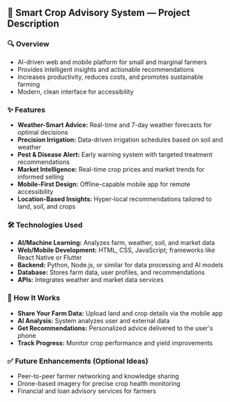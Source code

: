 ## 🌿 Smart Crop Advisory System — Project Description

### 🔍 Overview
- AI-driven web and mobile platform for small and marginal farmers
- Provides intelligent insights and actionable recommendations
- Increases productivity, reduces costs, and promotes sustainable farming
- Modern, clean interface for accessibility

### ✨ Features
- **Weather-Smart Advice:** Real-time and 7-day weather forecasts for optimal decisions
- **Precision Irrigation:** Data-driven irrigation schedules based on soil and weather
- **Pest & Disease Alert:** Early warning system with targeted treatment recommendations
- **Market Intelligence:** Real-time crop prices and market trends for informed selling
- **Mobile-First Design:** Offline-capable mobile app for remote accessibility
- **Location-Based Insights:** Hyper-local recommendations tailored to land, soil, and crops

### 🛠️ Technologies Used
- **AI/Machine Learning:** Analyzes farm, weather, soil, and market data
- **Web/Mobile Development:** HTML, CSS, JavaScript; frameworks like React Native or Flutter
- **Backend:** Python, Node.js, or similar for data processing and AI models
- **Database:** Stores farm data, user profiles, and recommendations
- **APIs:** Integrates weather and market data services

### 📁 How It Works
- **Share Your Farm Data:** Upload land and crop details via the mobile app
- **AI Analysis:** System analyzes user and external data
- **Get Recommendations:** Personalized advice delivered to the user's phone
- **Track Progress:** Monitor crop performance and yield improvements

### ✅ Future Enhancements (Optional Ideas)
- Peer-to-peer farmer networking and knowledge sharing
- Drone-based imagery for precise crop health monitoring
- Financial and loan advisory services for farmers
